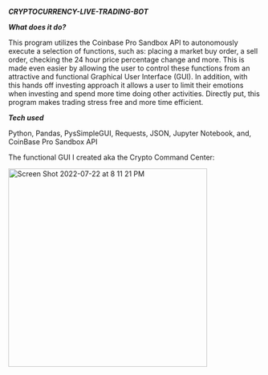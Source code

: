 ***CRYPTOCURRENCY-LIVE-TRADING-BOT***

***What does it do?***

This program utilizes the Coinbase Pro Sandbox API to autonomously execute a selection of functions, such as: placing a market buy order, a sell order, checking the 24 hour price percentage change and more. This is made even easier by allowing the user to control these functions from an attractive and functional Graphical User Interface (GUI). In addition, with this hands off investing approach it allows a user to limit their emotions when investing and spend more time doing other activities. Directly put, this program makes trading stress free and more time efficient.

***Tech used***

Python, Pandas, PysSimpleGUI, Requests, JSON, Jupyter Notebook, and, CoinBase Pro Sandbox API


The functional GUI I created aka the Crypto Command Center:


<img width="396" alt="Screen Shot 2022-07-22 at 8 11 21 PM" src="https://user-images.githubusercontent.com/82910305/180582622-43b22a18-853c-4844-802c-9c66af2bc06d.png">
